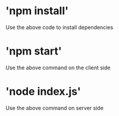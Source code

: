 # 'npm install'

Use the above code to install dependencies

# 'npm start'

Use the above command on the client side

# 'node index.js'

Use the above command on server side
